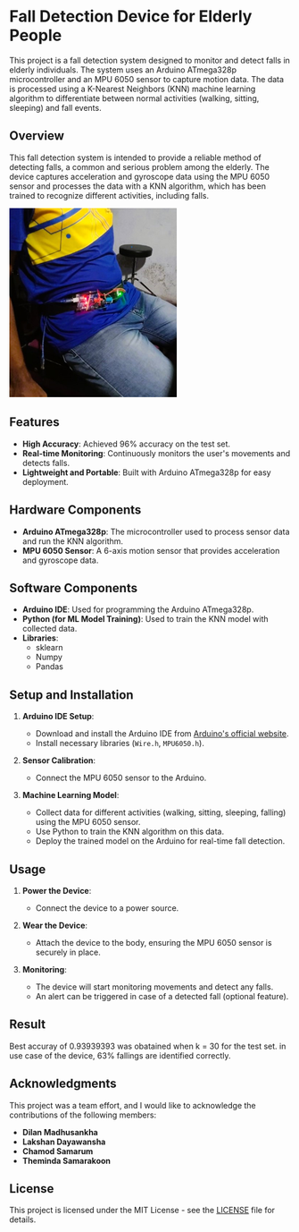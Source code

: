 # Fall Detection Device for Elderly People

This project is a fall detection system designed to monitor and detect falls in elderly individuals. The system uses an Arduino ATmega328p microcontroller and an MPU 6050 sensor to capture motion data. The data is processed using a K-Nearest Neighbors (KNN) machine learning algorithm to differentiate between normal activities (walking, sitting, sleeping) and fall events.

## Overview

This fall detection system is intended to provide a reliable method of detecting falls, a common and serious problem among the elderly. The device captures acceleration and gyroscope data using the MPU 6050 sensor and processes the data with a KNN algorithm, which has been trained to recognize different activities, including falls.

<img src="Picture1.jpg" alt="Fall Detection Device" width="300"/>

## Features

- **High Accuracy**: Achieved 96% accuracy on the test set.
- **Real-time Monitoring**: Continuously monitors the user's movements and detects falls.
- **Lightweight and Portable**: Built with Arduino ATmega328p for easy deployment.

  

## Hardware Components

- **Arduino ATmega328p**: The microcontroller used to process sensor data and run the KNN algorithm.
- **MPU 6050 Sensor**: A 6-axis motion sensor that provides acceleration and gyroscope data.


## Software Components

- **Arduino IDE**: Used for programming the Arduino ATmega328p.
- **Python (for ML Model Training)**: Used to train the KNN model with collected data.
- **Libraries**:
  - sklearn
  - Numpy
  - Pandas

## Setup and Installation

1. **Arduino IDE Setup**:
   - Download and install the Arduino IDE from [Arduino's official website](https://www.arduino.cc/en/software).
   - Install necessary libraries (`Wire.h`, `MPU6050.h`).

2. **Sensor Calibration**:
   - Connect the MPU 6050 sensor to the Arduino.

3. **Machine Learning Model**:
   - Collect data for different activities (walking, sitting, sleeping, falling) using the MPU 6050 sensor.
   - Use Python to train the KNN algorithm on this data.
   - Deploy the trained model on the Arduino for real-time fall detection.

## Usage

1. **Power the Device**:
   - Connect the device to a power source.
   
2. **Wear the Device**:
   - Attach the device to the body, ensuring the MPU 6050 sensor is securely in place.

3. **Monitoring**:
   - The device will start monitoring movements and detect any falls.
   - An alert can be triggered in case of a detected fall (optional feature).
     
## Result
  Best accuray of 0.93939393 was obatained when k = 30 for the test set. in use case of the device, 63% fallings are identified correctly.


## Acknowledgments

This project was a team effort, and I would like to acknowledge the contributions of the following members:

- **Dilan Madhusankha**
- **Lakshan Dayawansha**
- **Chamod Samarum**
- **Theminda Samarakoon**


## License

This project is licensed under the MIT License - see the [LICENSE](LICENSE) file for details.
